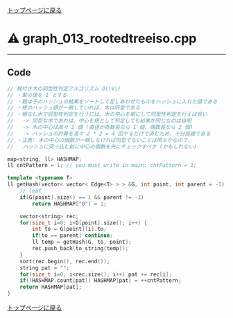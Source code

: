 <!-- Mathjax Support -->
<script type="text/javascript" async
  src="https://cdn.mathjax.org/mathjax/latest/MathJax.js?config=TeX-MML-AM_CHTML">
</script>


[トップページに戻る](../index.html)

# :warning: graph\_013\_rootedtreeiso.cpp
---

## Code

```cpp
// 根付き木の同型性判定アルゴリズム O(|V|)
// ・葉の値を 1 とする
// ・親は子のハッシュの結果をソートして足しあわせたものをハッシュに入れた値である
// ・根のハッシュ値が一致していれば、木は同型である
// ・根なし木で同型性判定を行うには、木の中心を根にして同型性判定を行えば良い
//   -> 同型な木であれば、中心を根として判定しても結果が同じなのは自明
//   -> 木の中心は高々 2 個 (直径が奇数長なら 1 個、偶数長なら 2 個)
//   -> ハッシュの計算を高々 2 * 2 = 4 回やるだけで済むため、十分高速である
// ・注意: 木の中心の個数が一致しなければ同型でないことは明らかなので、
//   ハッシュに突っ込む前に中心の個数を先にチェックすべき (かもしれない)

map<string, ll> HASHMAP;
ll cntPattern = 1; // you must write in main: cntPattern = 1;

template <typename T>
ll getHash(vector< vector< Edge<T> > > &G, int point, int parent = -1) {
    // leaf
    if(G[point].size() == 1 && parent != -1)
        return HASHMAP["0"] = 1;

    vector<string> rec;
    for(size_t i=0; i<G[point].size(); i++) {
        int to = G[point][i].to;
        if(to == parent) continue;
        ll temp = getHash(G, to, point);
        rec.push_back(to_string(temp));
    }
    sort(rec.begin(), rec.end());
    string pat = "";
    for(size_t i=0; i<rec.size(); i++) pat += rec[i];
    if(!HASHMAP.count(pat)) HASHMAP[pat] = ++cntPattern;
    return HASHMAP[pat];
}

```

[トップページに戻る](../index.html)
